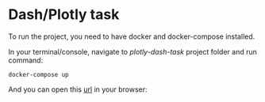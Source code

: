 # Dash/Plotly task

To run the project, you need to have docker and docker-compose installed.

In your terminal/console, navigate to *plotly-dash-task* project folder and run command:
```
docker-compose up
```
And you can open this [url](http://0.0.0.0:5002/) in your browser:
